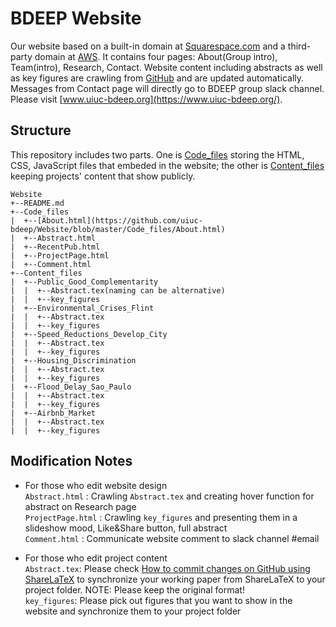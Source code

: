 # BDEEP Website

Our website based on a built-in domain at [Squarespace.com](https://www.squarespace.com/) and a third-party domain at [AWS](https://aws.amazon.com/). It contains four pages: About(Group intro), Team(intro), Research, Contact. Website content including abstracts as well as key figures are crawling from [GitHub](https://www.github.com/uiuc-bdeep/Website/) and are updated automatically. Messages from Contact page will directly go to BDEEP group slack channel. Please visit [www.uiuc-bdeep.org](https://www.uiuc-bdeep.org/).

## Structure 
This repository includes two parts. One is [Code_files](https://github.com/uiuc-bdeep/Website/tree/master/Code_files) storing the HTML, CSS, JavaScript files that embeded in the website; the other is [Content_files](https://github.com/uiuc-bdeep/Website/tree/master/Content_files) keeping projects' content that show publicly.

```
Website
+--README.md
+--Code_files
|  +--[About.html](https://github.com/uiuc-bdeep/Website/blob/master/Code_files/About.html)
|  +--Abstract.html
|  +--RecentPub.html
|  +--ProjectPage.html
|  +--Comment.html
+--Content_files
|  +--Public_Good_Complementarity
|  |  +--Abstract.tex(naming can be alternative)
|  |  +--key_figures
|  +--Environmental_Crises_Flint
|  |  +--Abstract.tex
|  |  +--key_figures
|  +--Speed_Reductions_Develop_City
|  |  +--Abstract.tex
|  |  +--key_figures
|  +--Housing_Discrimination
|  |  +--Abstract.tex
|  |  +--key_figures
|  +--Flood_Delay_Sao_Paulo
|  |  +--Abstract.tex
|  |  +--key_figures
|  +--Airbnb_Market
|  |  +--Abstract.tex
|  |  +--key_figures
```

## Modification Notes

* For those who edit website design</br>
`Abstract.html` : Crawling `Abstract.tex` and creating hover function for abstract on Research page</br>
`ProjectPage.html` : Crawling `key_figures` and presenting them in a slideshow mood, Like&Share button, full abstract</br>
`Comment.html` : Communicate website comment to slack channel #email</br>

* For those who edit project content</br>
`Abstract.tex`: Please check [How to commit changes on GitHub using ShareLaTeX](https://wiki.ncsa.illinois.edu/display/BDEEP/How+to+commit+changes+on+GitHub+using+ShareLaTeX) to synchronize your working paper from ShareLaTeX to your project folder. NOTE: Please keep the original format!</br>
`key_figures`: Please pick out figures that you want to show in the website and synchronize them to your project folder</br>

















